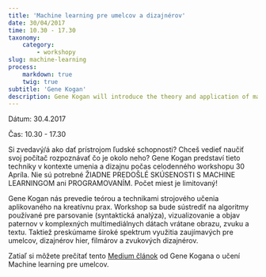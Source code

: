 ```yaml
---
title: 'Machine learning pre umelcov a dizajnérov'
date: 30/04/2017
time: 10.30 - 17.30
taxonomy:
    category:
        - workshopy
slug: machine-learning
process:
    markdown: true
    twig: true
subtitle: 'Gene Kogan'
description: Gene Kogan will introduce the theory and application of machine learning for creative and artistic practice. Coding experience is welcome but not required.
---
```


Dátum: 30.4.2017

Čas: 10.30 - 17.30


Si zvedavý/á ako dať prístrojom ľudské schopnosti? Chceš vedieť naučiť svoj počítač rozpoznávať čo je okolo neho? Gene Kogan predstaví tieto techniky v kontexte umenia a dizajnu počas celodenného workshopu 30 Apríla. Nie sú potrebné ŽIADNE PREDOŠLÉ SKÚSENOSTI S MACHINE LEARNINGOM ani PROGRAMOVANÍM. Počet miest je limitovaný!

Gene Kogan nás prevedie teórou a technikami strojového učenia aplikovaného na kreatívnu prax. Workshop sa bude sústrediť na algoritmy používané pre parsovanie (syntaktická analýza), vizualizovanie a objav paternov v komplexných multimediálnych dátach vrátane obrazu, zvuku a textu. Taktiež preskúmame široké spektrum využitia zaujímavých pre umelcov, dizajnérov hier, filmárov a zvukových dizajnérov.

Zatiaľ si môžete prečítať tento [Medium článok](https://medium.com/@genekogan/machine-learning-for-artists-e93d20fdb097#.hum1oucth) od Gene Kogana o učení Machine learning pre umelcov.




